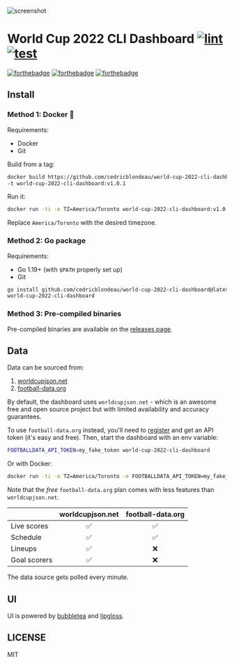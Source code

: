 ![screenshot](https://raw.githubusercontent.com/cedricblondeau/world-cup-2022-cli-dashboard/main/screenshot.png)

# World Cup 2022 CLI Dashboard [![lint](https://github.com/cedricblondeau/world-cup-2022-cli-dashboard/workflows/lint/badge.svg)](https://github.com/cedricblondeau/world-cup-2022-cli-dashboard/actions) [![test](https://github.com/cedricblondeau/world-cup-2022-cli-dashboard/workflows/test/badge.svg)](https://github.com/cedricblondeau/world-cup-2022-cli-dashboard/actions)

[![forthebadge](https://forthebadge.com/images/badges/built-with-love.svg)](https://forthebadge.com) [![forthebadge](https://forthebadge.com/images/badges/kinda-sfw.svg)](https://forthebadge.com) [![forthebadge](https://forthebadge.com/images/badges/made-with-go.svg)](https://forthebadge.com)

## Install

### Method 1: Docker 🐳

Requirements:
- Docker
- Git

Build from a tag:
```bash
docker build https://github.com/cedricblondeau/world-cup-2022-cli-dashboard.git#v1.0.1 \
-t world-cup-2022-cli-dashboard:v1.0.1
```

Run it:
```bash
docker run -ti -e TZ=America/Toronto world-cup-2022-cli-dashboard:v1.0.1
```

Replace `America/Toronto` with the desired timezone.

### Method 2: Go package

Requirements:
- Go 1.19+ (with `$PATH` properly set up)
- Git

```bash
go install github.com/cedricblondeau/world-cup-2022-cli-dashboard@latest
world-cup-2022-cli-dashboard
```

### Method 3: Pre-compiled binaries

Pre-compiled binaries are available on the [releases page](https://github.com/cedricblondeau/world-cup-2022-cli-dashboard/releases).

## Data

Data can be sourced from:
1. [worldcupjson.net](https://worldcupjson.net/)
2. [football-data.org](https://www.football-data.org/)

By default, the dashboard uses `worldcupjson.net` - which is an awesome free and open source project but with limited availability and accuracy guarantees.

To use `football-data.org` instead, you'll need to [register](https://www.football-data.org/client/register) and get an API token (it's easy and free). Then, start the dashboard with an env variable:
```bash
FOOTBALLDATA_API_TOKEN=my_fake_token world-cup-2022-cli-dashboard
```

Or with Docker:
```bash
docker run -ti -e TZ=America/Toronto -e FOOTBALLDATA_API_TOKEN=my_fake_token world-cup-2022-cli-dashboard
```

Note that the _free_ `football-data.org` plan comes with less features than `worldcupjson.net`.

|              | worldcupjson.net | football-data.org |
|--------------|:----------------:|:-----------------:|
| Live scores  |         ✅        |         ✅         |
| Schedule     |         ✅        |         ✅         |
| Lineups      |         ✅        |         ❌         |
| Goal scorers |         ✅        |         ❌         |

The data source gets polled every minute.

## UI

UI is powered by [bubbletea](https://github.com/charmbracelet/bubbletea) and [lipgloss](https://github.com/charmbracelet/lipgloss).

## LICENSE

MIT
